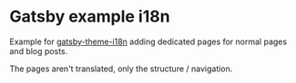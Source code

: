 # Gatsby example i18n

Example for [gatsby-theme-i18n](https://www.gatsbyjs.com/plugins/gatsby-theme-i18n/) 
adding dedicated pages for normal pages and blog posts.

The pages aren't translated, only the structure / navigation.
